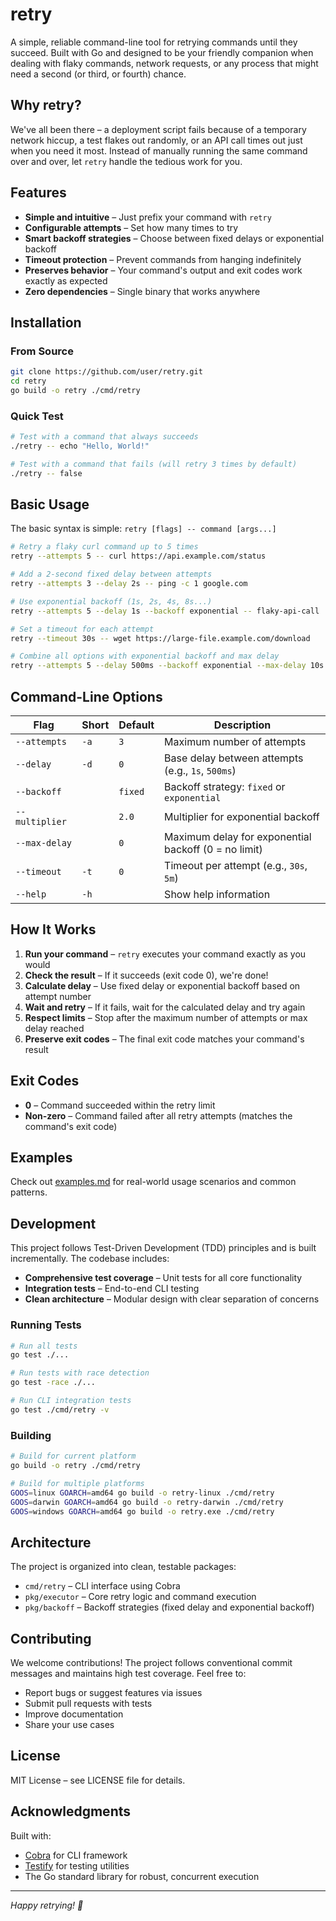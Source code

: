 # retry

A simple, reliable command-line tool for retrying commands until they succeed. Built with Go and designed to be your friendly companion when dealing with flaky commands, network requests, or any process that might need a second (or third, or fourth) chance.

## Why retry?

We've all been there – a deployment script fails because of a temporary network hiccup, a test flakes out randomly, or an API call times out just when you need it most. Instead of manually running the same command over and over, let `retry` handle the tedious work for you.

## Features

- **Simple and intuitive** – Just prefix your command with `retry`
- **Configurable attempts** – Set how many times to try
- **Smart backoff strategies** – Choose between fixed delays or exponential backoff
- **Timeout protection** – Prevent commands from hanging indefinitely
- **Preserves behavior** – Your command's output and exit codes work exactly as expected
- **Zero dependencies** – Single binary that works anywhere

## Installation

### From Source

```bash
git clone https://github.com/user/retry.git
cd retry
go build -o retry ./cmd/retry
```

### Quick Test

```bash
# Test with a command that always succeeds
./retry -- echo "Hello, World!"

# Test with a command that fails (will retry 3 times by default)
./retry -- false
```

## Basic Usage

The basic syntax is simple: `retry [flags] -- command [args...]`

```bash
# Retry a flaky curl command up to 5 times
retry --attempts 5 -- curl https://api.example.com/status

# Add a 2-second fixed delay between attempts
retry --attempts 3 --delay 2s -- ping -c 1 google.com

# Use exponential backoff (1s, 2s, 4s, 8s...)
retry --attempts 5 --delay 1s --backoff exponential -- flaky-api-call

# Set a timeout for each attempt
retry --timeout 30s -- wget https://large-file.example.com/download

# Combine all options with exponential backoff and max delay
retry --attempts 5 --delay 500ms --backoff exponential --max-delay 10s --timeout 30s -- deployment-script
```

## Command-Line Options

| Flag | Short | Default | Description |
|------|-------|---------|-------------|
| `--attempts` | `-a` | `3` | Maximum number of attempts |
| `--delay` | `-d` | `0` | Base delay between attempts (e.g., `1s`, `500ms`) |
| `--backoff` | | `fixed` | Backoff strategy: `fixed` or `exponential` |
| `--multiplier` | | `2.0` | Multiplier for exponential backoff |
| `--max-delay` | | `0` | Maximum delay for exponential backoff (0 = no limit) |
| `--timeout` | `-t` | `0` | Timeout per attempt (e.g., `30s`, `5m`) |
| `--help` | `-h` | | Show help information |

## How It Works

1. **Run your command** – `retry` executes your command exactly as you would
2. **Check the result** – If it succeeds (exit code 0), we're done!
3. **Calculate delay** – Use fixed delay or exponential backoff based on attempt number
4. **Wait and retry** – If it fails, wait for the calculated delay and try again
5. **Respect limits** – Stop after the maximum number of attempts or max delay reached
6. **Preserve exit codes** – The final exit code matches your command's result

## Exit Codes

- **0** – Command succeeded within the retry limit
- **Non-zero** – Command failed after all retry attempts (matches the command's exit code)

## Examples

Check out [examples.md](examples.md) for real-world usage scenarios and common patterns.

## Development

This project follows Test-Driven Development (TDD) principles and is built incrementally. The codebase includes:

- **Comprehensive test coverage** – Unit tests for all core functionality
- **Integration tests** – End-to-end CLI testing
- **Clean architecture** – Modular design with clear separation of concerns

### Running Tests

```bash
# Run all tests
go test ./...

# Run tests with race detection
go test -race ./...

# Run CLI integration tests
go test ./cmd/retry -v
```

### Building

```bash
# Build for current platform
go build -o retry ./cmd/retry

# Build for multiple platforms
GOOS=linux GOARCH=amd64 go build -o retry-linux ./cmd/retry
GOOS=darwin GOARCH=amd64 go build -o retry-darwin ./cmd/retry
GOOS=windows GOARCH=amd64 go build -o retry.exe ./cmd/retry
```

## Architecture

The project is organized into clean, testable packages:

- `cmd/retry` – CLI interface using Cobra
- `pkg/executor` – Core retry logic and command execution
- `pkg/backoff` – Backoff strategies (fixed delay and exponential backoff)

## Contributing

We welcome contributions! The project follows conventional commit messages and maintains high test coverage. Feel free to:

- Report bugs or suggest features via issues
- Submit pull requests with tests
- Improve documentation
- Share your use cases

## License

MIT License – see LICENSE file for details.

## Acknowledgments

Built with:
- [Cobra](https://github.com/spf13/cobra) for CLI framework
- [Testify](https://github.com/stretchr/testify) for testing utilities
- The Go standard library for robust, concurrent execution

---

*Happy retrying! 🔄*